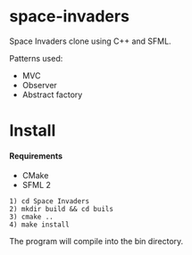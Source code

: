 # space-invaders
Space Invaders clone using C++ and SFML.

Patterns used: 
* MVC
* Observer
* Abstract factory

# Install
#### Requirements
* CMake
* SFML 2

```
1) cd Space Invaders
2) mkdir build && cd buils
3) cmake ..
4) make install
```

The program will compile into the bin directory.
